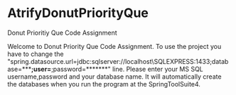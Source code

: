 # AtrifyDonutPriorityQue
Donut Prioritiy Que Code Assignment

Welcome to Donut Priority Que Code Assignment. 
To use the project you have to change the "spring.datasource.url=jdbc:sqlserver://localhost\\SQLEXPRESS:1433;database=***********;user=********;password=*******" line.
Please enter your MS SQL username,password and your database name. It will automatically create the databases when you run the program at the SpringToolSuite4.
